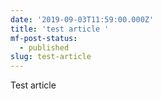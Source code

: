 ```yaml
---
date: '2019-09-03T11:59:00.000Z'
title: 'test article '
mf-post-status:
  - published
slug: test-article
---
```

Test article
